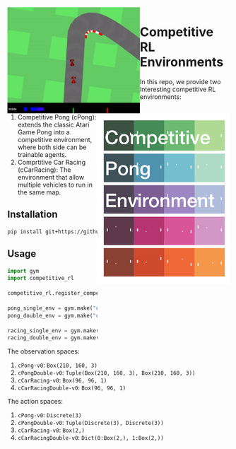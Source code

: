 <img align="left" width=300px  src="resources/repo-cover-racing.gif" />

<img align="right" width=300px  src="resources/repo-cover-large.gif" />


# Competitive RL Environments

In this repo, we provide two interesting competitive RL environments:

1. Competitive Pong (cPong): extends the classic Atari Game Pong into a competitive environment, where both side can be trainable agents.
2. Comprtitive Car Racing (cCarRacing): The environment that allow multiple vehicles to run in the same map.



## Installation

```bash
pip install git+https://github.com/cuhkrlcourse/competitive-rl.git
```


## Usage

```python
import gym
import competitive_rl

competitive_rl.register_competitive_envs()

pong_single_env = gym.make("cPong-v0")
pong_double_env = gym.make("cPongDouble-v0")

racing_single_env = gym.make("cCarRacing-v0")
racing_double_env = gym.make("cCarRacingDouble-v0")
```

The observation spaces:

1. `cPong-v0`: `Box(210, 160, 3)`
2. `cPongDouble-v0`: `Tuple(Box(210, 160, 3), Box(210, 160, 3))`
3. `cCarRacing-v0`: `Box(96, 96, 1)`
4. `cCarRacingDouble-v0`: `Box(96, 96, 1)`

The action spaces:

1. `cPong-v0`: `Discrete(3)`
2. `cPongDouble-v0`: `Tuple(Discrete(3), Discrete(3))`
3. `cCarRacing-v0`: `Box(2,)`
4. `cCarRacingDouble-v0`: `Dict(0:Box(2,), 1:Box(2,))`
